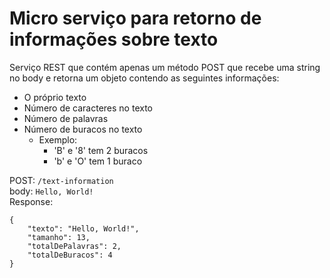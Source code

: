 # Micro serviço para retorno de informações sobre texto

Serviço REST que contém apenas um método POST que recebe uma string no body e retorna um objeto contendo as seguintes informações:

*  O próprio texto
*  Número de caracteres no texto
*  Número de palavras
*  Número de buracos no texto
    *   Exemplo: 
        * 'B' e '8' tem 2 buracos
        * 'b' e 'O' tem 1 buraco 


POST:
`/text-information`  
body:
`Hello, World!`  
Response:

```
{  
    "texto": "Hello, World!",  
    "tamanho": 13,  
    "totalDePalavras": 2,  
    "totalDeBuracos": 4  
}
```

